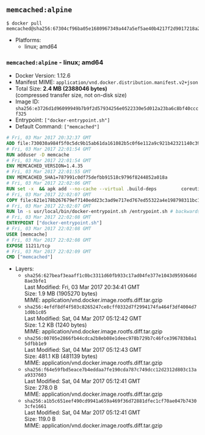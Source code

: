 ## `memcached:alpine`

```console
$ docker pull memcached@sha256:67304cf96ba05e1680967349a447a5ef5ae40b4217f2d9017218a21bdd24cd24
```

-	Platforms:
	-	linux; amd64

### `memcached:alpine` - linux; amd64

-	Docker Version: 1.12.6
-	Manifest MIME: `application/vnd.docker.distribution.manifest.v2+json`
-	Total Size: **2.4 MB (2388046 bytes)**  
	(compressed transfer size, not on-disk size)
-	Image ID: `sha256:e3726d1d96099949b7b9f2d57934256e0522330e5d012a23ba6c8bf40cccf325`
-	Entrypoint: `["docker-entrypoint.sh"]`
-	Default Command: `["memcached"]`

```dockerfile
# Fri, 03 Mar 2017 20:32:37 GMT
ADD file:730030a984f5f0c5dc9b15ab61da161082b5c0f6e112a9c921b42321140c3927 in / 
# Fri, 03 Mar 2017 22:01:54 GMT
RUN adduser -D memcache
# Fri, 03 Mar 2017 22:01:54 GMT
ENV MEMCACHED_VERSION=1.4.35
# Fri, 03 Mar 2017 22:01:55 GMT
ENV MEMCACHED_SHA1=787991c0df75defbb91518c9796f8244852a018a
# Fri, 03 Mar 2017 22:02:06 GMT
RUN set -x 	&& apk add --no-cache --virtual .build-deps 		coreutils 		dpkg-dev dpkg 		gcc 		libc-dev 		libevent-dev 		linux-headers 		make 		perl 		tar 	&& wget -O memcached.tar.gz "http://memcached.org/files/memcached-$MEMCACHED_VERSION.tar.gz" 	&& echo "$MEMCACHED_SHA1  memcached.tar.gz" | sha1sum -c - 	&& mkdir -p /usr/src/memcached 	&& tar -xzf memcached.tar.gz -C /usr/src/memcached --strip-components=1 	&& rm memcached.tar.gz 	&& cd /usr/src/memcached 	&& ./configure --build="$(dpkg-architecture --query DEB_BUILD_GNU_TYPE)" 	&& make -j "$(nproc)" 	&& make install 	&& cd / && rm -rf /usr/src/memcached 	&& runDeps="$( 		scanelf --needed --nobanner --recursive /usr/local 			| awk '{ gsub(/,/, "\nso:", $2); print "so:" $2 }' 			| sort -u 			| xargs -r apk info --installed 			| sort -u 	)" 	&& apk add --virtual .memcached-rundeps $runDeps 	&& apk del .build-deps
# Fri, 03 Mar 2017 22:02:07 GMT
COPY file:621e178b267679ef7140edd23c3ad9e717ed767ed55322a4e198798311bc1d36 in /usr/local/bin/ 
# Fri, 03 Mar 2017 22:02:07 GMT
RUN ln -s usr/local/bin/docker-entrypoint.sh /entrypoint.sh # backwards compat
# Fri, 03 Mar 2017 22:02:08 GMT
ENTRYPOINT ["docker-entrypoint.sh"]
# Fri, 03 Mar 2017 22:02:08 GMT
USER [memcache]
# Fri, 03 Mar 2017 22:02:08 GMT
EXPOSE 11211/tcp
# Fri, 03 Mar 2017 22:02:09 GMT
CMD ["memcached"]
```

-	Layers:
	-	`sha256:627beaf3eaaff1c0bc3311d60fb933c17ad04fe377e1043d9593646d8ae3bfe1`  
		Last Modified: Fri, 03 Mar 2017 20:34:41 GMT  
		Size: 1.9 MB (1905270 bytes)  
		MIME: application/vnd.docker.image.rootfs.diff.tar.gzip
	-	`sha256:4efdf8df4f503c8265247ce8cff0332d7f2994174fa464f3df4004d71d0b1c05`  
		Last Modified: Sat, 04 Mar 2017 05:12:42 GMT  
		Size: 1.2 KB (1240 bytes)  
		MIME: application/vnd.docker.image.rootfs.diff.tar.gzip
	-	`sha256:00705e2866fb44cdca2b8eb08e1deec978b729b7c46fce396783b8a15dfbb1e9`  
		Last Modified: Sat, 04 Mar 2017 05:12:43 GMT  
		Size: 481.1 KB (481139 bytes)  
		MIME: application/vnd.docker.image.rootfs.diff.tar.gzip
	-	`sha256:f64e59fbd5eace7b4eddaa7fe190cda787c749dcc12d2312d803c13aa9337603`  
		Last Modified: Sat, 04 Mar 2017 05:12:41 GMT  
		Size: 278.0 B  
		MIME: application/vnd.docker.image.rootfs.diff.tar.gzip
	-	`sha256:a1b5c651eef490cd9941a659a469f36d72881dfec1cf70ae047b74303cfe1661`  
		Last Modified: Sat, 04 Mar 2017 05:12:41 GMT  
		Size: 119.0 B  
		MIME: application/vnd.docker.image.rootfs.diff.tar.gzip
